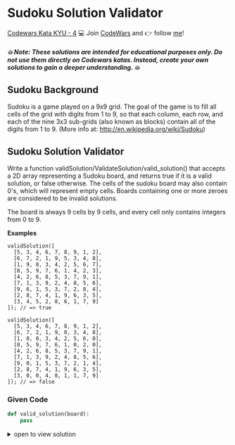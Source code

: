 # Sudoku Solution Validator

[Codewars Kata KYU - 4](https://www.codewars.com/kata/529bf0e9bdf7657179000008/python)
:computer: Join [CodeWars](www.codewars.com/r/v0KX6w) and :point_right: follow [me](https://www.codewars.com/users/gmarte)!

##### :collision: Note: These solutions are intended for educational purposes only. Do not use them directly on Codewars katas. Instead, create your own solutions to gain a deeper understanding. :collision:

## Sudoku Background
Sudoku is a game played on a 9x9 grid. The goal of the game is to fill all cells of the grid with digits from 1 to 9, so that each column, each row, and each of the nine 3x3 sub-grids (also known as blocks) contain all of the digits from 1 to 9.
(More info at: http://en.wikipedia.org/wiki/Sudoku)

## Sudoku Solution Validator
Write a function validSolution/ValidateSolution/valid_solution() that accepts a 2D array representing a Sudoku board, and returns true if it is a valid solution, or false otherwise. The cells of the sudoku board may also contain 0's, which will represent empty cells. Boards containing one or more zeroes are considered to be invalid solutions.

The board is always 9 cells by 9 cells, and every cell only contains integers from 0 to 9.

**Examples**
```
validSolution([
  [5, 3, 4, 6, 7, 8, 9, 1, 2],
  [6, 7, 2, 1, 9, 5, 3, 4, 8],
  [1, 9, 8, 3, 4, 2, 5, 6, 7],
  [8, 5, 9, 7, 6, 1, 4, 2, 3],
  [4, 2, 6, 8, 5, 3, 7, 9, 1],
  [7, 1, 3, 9, 2, 4, 8, 5, 6],
  [9, 6, 1, 5, 3, 7, 2, 8, 4],
  [2, 8, 7, 4, 1, 9, 6, 3, 5],
  [3, 4, 5, 2, 8, 6, 1, 7, 9]
]); // => true
```

```
validSolution([
  [5, 3, 4, 6, 7, 8, 9, 1, 2], 
  [6, 7, 2, 1, 9, 0, 3, 4, 8],
  [1, 0, 0, 3, 4, 2, 5, 6, 0],
  [8, 5, 9, 7, 6, 1, 0, 2, 0],
  [4, 2, 6, 8, 5, 3, 7, 9, 1],
  [7, 1, 3, 9, 2, 4, 8, 5, 6],
  [9, 0, 1, 5, 3, 7, 2, 1, 4],
  [2, 8, 7, 4, 1, 9, 6, 3, 5],
  [3, 0, 0, 4, 8, 1, 1, 7, 9]
]); // => false
```

### Given Code
```python
def valid_solution(board):
    pass
```

<details><summary>open to view solution</summary>

### Solution
```python
import numpy as np

def valid_solution(board):
    result = True
    compareList = [1, 2, 3, 4, 5, 6, 7, 8, 9]
    zerocount = [x for x in board if 0 in x or len(x) != 9 or len(board) != 9]
    if False in zerocount:
        return False
    # 3x3
    newboard = get_subgrids(board)    
    compareBool = [True if sorted(x) == compareList else False for x in board]
    if False in compareBool:
        return False
    board = list(map(list, zip(*board)))[::-1]
    compareBool = [True if sorted(x) == compareList else False for x in board]
    if False in compareBool:
        return False
    treeBytree = [True if sorted(
        list(x)) == compareList else False for x in newboard]
    if False in treeBytree:
        return False
    return result

def get_subgrids(grid):
    subgrids = []
    for box_i in range(3):
        for box_j in range(3):
            subgrid = []
            for i in range(3):
                for j in range(3):
                    subgrid.append(grid[3*box_i + i][3*box_j + j])
            subgrids.append(subgrid)
    return np.array(subgrids)
```    
</details>